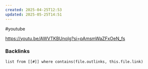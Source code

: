 ```yaml
---
created: 2025-04-25T12:53
updated: 2025-05-25T14:51
---
```

#youtube 

https://youtu.be/AWVTKBUnoIg?si=pAmsmWaZFxOeN_fs


### Backlinks
```dataview 
list from [[#]] where contains(file.outlinks, this.file.link)
```

